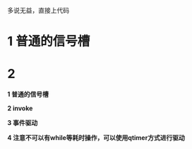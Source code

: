 多说无益，直接上代码

# 1 普通的信号槽

# 2 
**1 普通的信号槽**

**2 invoke**

**3 事件驱动**

**4 注意不可以有while等耗时操作，可以使用qtimer方式进行驱动**